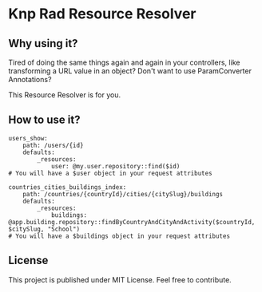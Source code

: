 # Knp Rad Resource Resolver

## Why using it?
Tired of doing the same things again and again in your controllers, like transforming a URL value in an object?
Don't want to use ParamConverter Annotations?

This Resource Resolver is for you.

## How to use it?
    users_show:
        path: /users/{id}
        defaults:
            _resources:
                user: @my.user.repository::find($id)
    # You will have a $user object in your request attributes
        
    countries_cities_buildings_index:
        path: /countries/{countryId}/cities/{citySlug}/buildings
        defaults:
            _resources:
                buildings: @app.building.repository::findByCountryAndCityAndActivity($countryId, $citySlug, "School")
    # You will have a $buildings object in your request attributes

## License
This project is published under MIT License. Feel free to contribute.
